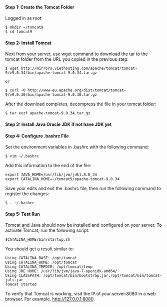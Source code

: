#### Step 1: Create the Tomcat Folder
Logged in as root

    $ mkdir ~/tomcat9
    $ cd tomcat9
    
#### Step 2: Install Tomcat
Next from your server, use wget command to download the tar to  the tomcat folder from the URL you copied in the previous step:  
    
    $ wget http://mirrors.viethosting.com/apache/tomcat/tomcat-9/v9.0.34/bin/apache-tomcat-9.0.34.tar.gz
    
    or
    
    $ curl -O http://www-eu.apache.org/dist/tomcat/tomcat-9/v9.0.30/bin/apache-tomcat-9.0.30.tar.gz
 
After the download completes, decompress the file in your tomcat folder:

    $ tar xvzf apache-tomcat-9.0.34.tar.gz
    
#### Step 3: Install Java Oracle JDK if not have JDK yet
    
#### Step 4: Configure .bashrc File
Set the environment variables in .bashrc with the following command:

    $ vim ~/.bashrc

Add this information to the end of the file:

    export JAVA_HOME=/usr/lib/jvm/jdk1.8.0_24
    export CATALINA_HOME=~/tomcat9/apache-tomcat-9.0.34

Save your edits and exit the .bashrc file, then run the following command to register the changes:

    $ . ~/.bashrc   
 
#### Step 5: Test Run
Tomcat and Java should now be installed and configured on your server. To activate Tomcat, run the following script:

    $CATALINA_HOME/bin/startup.sh

You should get a result similar to:

    Using CATALINA_BASE: /opt/tomcat
    Using CATALINA_HOME: /opt/tomcat
    Using CATALINA_TMPDIR: /opt/tomcat/temp
    Using JRE_HOME: /usr/lib/jvm/java-7-openjdk-amd64/
    Using CLASSPATH: /opt/tomcat/bin/bootstrap.jar:/opt/tomcat/bin/tomcat-juli.jar
    Tomcat started
    
To verify that Tomcat is working, visit the IP.of.your.server:8080 in a web browser. For example, http://127.0.0.1:8080.   

